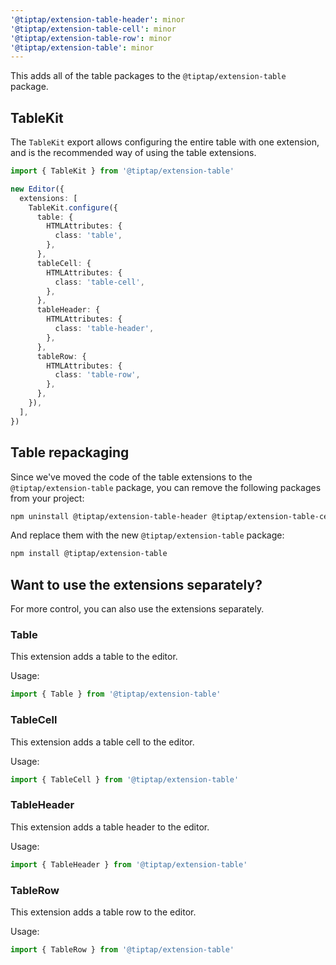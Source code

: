 ```yaml
---
'@tiptap/extension-table-header': minor
'@tiptap/extension-table-cell': minor
'@tiptap/extension-table-row': minor
'@tiptap/extension-table': minor
---
```



This adds all of the table packages to the `@tiptap/extension-table` package.

## TableKit

The `TableKit` export allows configuring the entire table with one extension, and is the recommended way of using the table extensions.

```ts
import { TableKit } from '@tiptap/extension-table'

new Editor({
  extensions: [
    TableKit.configure({
      table: {
        HTMLAttributes: {
          class: 'table',
        },
      },
      tableCell: {
        HTMLAttributes: {
          class: 'table-cell',
        },
      },
      tableHeader: {
        HTMLAttributes: {
          class: 'table-header',
        },
      },
      tableRow: {
        HTMLAttributes: {
          class: 'table-row',
        },
      },
    }),
  ],
})
```

## Table repackaging

Since we've moved the code of the table extensions to the `@tiptap/extension-table` package, you can remove the following packages from your project:

```bash
npm uninstall @tiptap/extension-table-header @tiptap/extension-table-cell @tiptap/extension-table-row
```

And replace them with the new `@tiptap/extension-table` package:

```bash
npm install @tiptap/extension-table
```

## Want to use the extensions separately?

For more control, you can also use the extensions separately.

### Table

This extension adds a table to the editor.

Usage:

```ts
import { Table } from '@tiptap/extension-table'
```

### TableCell

This extension adds a table cell to the editor.

Usage:

```ts
import { TableCell } from '@tiptap/extension-table'
```

### TableHeader

This extension adds a table header to the editor.

Usage:

```ts
import { TableHeader } from '@tiptap/extension-table'
```

### TableRow

This extension adds a table row to the editor.

Usage:

```ts
import { TableRow } from '@tiptap/extension-table'
```
